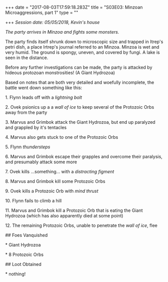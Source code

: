 +++
date = "2017-08-03T17:59:18.283Z"
title = "S03E03: Minzoan Microaggressions, part 1"
type = ""

+++
_Session date: 05/05/2018, Kevin's house_

_The party arrives in Minzoa and fights some monsters._

The party finds itself shrunk down to microscopic size and trapped in Itrep's petri dish, a place Irtrep's journal referred to an Minzoa. Minzoa is wet and very humid. The ground is spongy, uneven, and covered by fungi. A lake is seen in the distance. 

Before any further investigations can be made, the party is attacked by hideous protozoan monstrosities! (A Giant Hydrozoa)

Based on notes that are both very detailed and woefully incomplete, the battle went down something like this:

1\. Flynn leads off with a _lightning bolt_

2\. Ovek psionics up a a _wall of ice_ to keep several of the Protozoic Orbs away from the party

3\. Marvus and Grimbok attack the Giant Hydrozoa, but end up paralyzed and grappled by it's tentacles

4\. Marvus also gets stuck to one of the Protozoic Orbs

5\. Flynn _thundersteps_

6\. Marvus and Grimbok escape their grapples and overcome their paralysis, and presumably attack some more

7\. Ovek kills ...something... with a _distracting figment_

8\. Marvus and Grimbok kill some Protozoic Orbs

9\. Ovek kills a Protozoic Orb with _mind thrust_

10\. Flynn fails to climb a hill

11\. Marvus and Grimbok kill a Protozoic Orb that is eating the Giant Hydrozoa (which has also apparently died at some point)

12\. The remaining Protozoic Orbs, unable to penetrate the _wall of ice_, flee

\## Foes Vanquished

\* Giant Hydrozoa

\* 8 Protozoic Orbs

\## Loot Obtained

\* nothing!